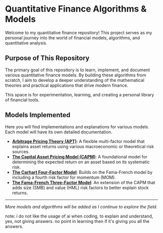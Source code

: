 # Quantitative Finance Algorithms & Models

Welcome to my quantitative finance repository! This project serves as my personal journey into the world of financial models, algorithms, and quantitative analysis.

## Purpose of This Repository

The primary goal of this repository is to learn, implement, and document various quantitative finance models. By building these algorithms from scratch, I aim to develop a deeper understanding of the mathematical theories and practical applications that drive modern finance.

This space is for experimentation, learning, and creating a personal library of financial tools.

## Models Implemented

Here you will find implementations and explanations for various models. Each model will have its own detailed documentation.

-   **[Arbitrage Pricing Theory (APT)](https://github.com/cosalt/Quant-Algorithms/tree/main/Arbitrage%20Pricing%20Theory%20(APT))**: A flexible multi-factor model that explains asset returns using various macroeconomic or theoretical risk sources.
-   **[The Capital Asset Pricing Model (CAPM)](https://github.com/cosalt/Quant-Algorithms/tree/main/CAPM-Model)**: A foundational model for determining the expected return on an asset based on its systematic risk.
-   **[The Carhart Four-Factor Model](https://github.com/cosalt/Quant-Algorithms/tree/main/Carhart%20Four-Factor%20Model)**: Builds on the Fama-French model by including a fourth risk factor for momentum (MOM).
-   **[The Fama-French Three-Factor Model](https://github.com/cosalt/Quant-Algorithms/tree/main/Fama-French%20Three-Factor%20Model)**: An extension of the CAPM that adds size (SMB) and value (HML) risk factors to better explain stock returns.

---

*More models and algorithms will be added as I continue to explore the field.*


note: i do not like the usage of ai when coding, to explain and understand, yes, not giving answers. no point in learning then if it's giving you all the answers. 
